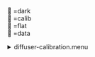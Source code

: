 &#x1F4D9; =dark  
                &#x1F4D5; =calib  
                &#x1F4D8; =flat  
                &#x1F4D7; =data <details><summary>diffuser-calibration.menu</summary><blockquote><pre><details><summary>diffuser-calibration.cbk</summary><blockquote><pre><details><summary>gain_high.rcp</summary><blockquote><pre> gain high 
The above code block covers:0.00 minutes of camera integration and 0.00 minutes of hardware overhead</pre></blockquote></details><details><summary>Exposure_80.rcp</summary><blockquote><pre> exposure 80 
The above code block covers:0.00 minutes of camera integration and 0.00 minutes of hardware overhead</pre></blockquote></details><details><summary>setupFlat.rcp</summary><blockquote><pre> diffuser  in 
 cover out 
 occ		out 
 shut	out 
 calib	out 
The above code block covers:0.00 minutes of camera integration and 2.00 minutes of hardware overhead</pre></blockquote></details><details><summary>setupDark.rcp</summary><blockquote><pre> shut	in 
The above code block covers:0.00 minutes of camera integration and 0.00 minutes of hardware overhead</pre></blockquote></details><details><summary>&#x1F4D9; dark_01wave_1beam_16sums_10rep_BOTH.rcp</summary><blockquote><pre> shut	in 
&#x1F4D9;  data	rcam	both	656.28	16 
&#x1F4D9;  data	rcam	both	656.28	16 
&#x1F4D9;  data	rcam	both	656.28	16 
&#x1F4D9;  data	rcam	both	656.28	16 
&#x1F4D9;  data	rcam	both	656.28	16 
&#x1F4D9;  data	rcam	both	656.28	16 
&#x1F4D9;  data	rcam	both	656.28	16 
&#x1F4D9;  data	rcam	both	656.28	16 
&#x1F4D9;  data	rcam	both	656.28	16 
&#x1F4D9;  data	rcam	both	656.28	16 
The above code block covers:0.90 minutes of camera integration and 0.00 minutes of hardware overhead</pre></blockquote></details><details><summary>setupFlat.rcp</summary><blockquote><pre> diffuser  in 
 cover out 
 occ		out 
 shut	out 
 calib	out 
The above code block covers:0.00 minutes of camera integration and 0.00 minutes of hardware overhead</pre></blockquote></details><details><summary>530_FW.rcp</summary><blockquote><pre> prefilterrange 530 
The above code block covers:0.00 minutes of camera integration and 0.42 minutes of hardware overhead</pre></blockquote></details><details><summary>&#x1F4D8; 530_01wave_2beam_16sums_4rep_BOTH.rcp</summary><blockquote><pre>&#x1F4D8;  data	rcam	both	530.30	16 
&#x1F4D8;  data	tcam	both	530.30	16 
&#x1F4D8;  data	rcam	both	530.30	16 
&#x1F4D8;  data	tcam	both	530.30	16 
&#x1F4D8;  data	rcam	both	530.30	16 
&#x1F4D8;  data	tcam	both	530.30	16 
&#x1F4D8;  data	rcam	both	530.30	16 
&#x1F4D8;  data	tcam	both	530.30	16 
The above code block covers:0.72 minutes of camera integration and 0.00 minutes of hardware overhead</pre></blockquote></details><details><summary>637_FW.rcp</summary><blockquote><pre> prefilterrange 637 
The above code block covers:0.00 minutes of camera integration and 0.42 minutes of hardware overhead</pre></blockquote></details><details><summary>&#x1F4D8; 637_01wave_2beam_16sums_4rep_BOTH.rcp</summary><blockquote><pre>&#x1F4D8;  data	rcam	both	637.40	16 
&#x1F4D8;  data	tcam	both	637.40	16 
&#x1F4D8;  data	rcam	both	637.40	16 
&#x1F4D8;  data	tcam	both	637.40	16 
&#x1F4D8;  data	rcam	both	637.40	16 
&#x1F4D8;  data	tcam	both	637.40	16 
&#x1F4D8;  data	rcam	both	637.40	16 
&#x1F4D8;  data	tcam	both	637.40	16 
The above code block covers:0.72 minutes of camera integration and 0.00 minutes of hardware overhead</pre></blockquote></details><details><summary>656_FW.rcp</summary><blockquote><pre> prefilterrange 656 
The above code block covers:0.00 minutes of camera integration and 0.42 minutes of hardware overhead</pre></blockquote></details><details><summary>&#x1F4D8; 656_01wave_2beam_16sums_4rep_BOTH.rcp</summary><blockquote><pre>&#x1F4D8;  data	rcam	both	656.28	16 
&#x1F4D8;  data	tcam	both	656.28	16 
&#x1F4D8;  data	rcam	both	656.28	16 
&#x1F4D8;  data	tcam	both	656.28	16 
&#x1F4D8;  data	rcam	both	656.28	16 
&#x1F4D8;  data	tcam	both	656.28	16 
&#x1F4D8;  data	rcam	both	656.28	16 
&#x1F4D8;  data	tcam	both	656.28	16 
The above code block covers:0.72 minutes of camera integration and 0.00 minutes of hardware overhead</pre></blockquote></details><details><summary>706_FW.rcp</summary><blockquote><pre> prefilterrange 706 
The above code block covers:0.00 minutes of camera integration and 0.42 minutes of hardware overhead</pre></blockquote></details><details><summary>&#x1F4D8; 706_01wave_2beam_16sums_4rep_BOTH.rcp</summary><blockquote><pre>&#x1F4D8;  data	rcam	both	706.20	16 
&#x1F4D8;  data	tcam	both	706.20	16 
&#x1F4D8;  data	rcam	both	706.20	16 
&#x1F4D8;  data	tcam	both	706.20	16 
&#x1F4D8;  data	rcam	both	706.20	16 
&#x1F4D8;  data	tcam	both	706.20	16 
&#x1F4D8;  data	rcam	both	706.20	16 
&#x1F4D8;  data	tcam	both	706.20	16 
The above code block covers:0.72 minutes of camera integration and 0.00 minutes of hardware overhead</pre></blockquote></details><details><summary>789_FW.rcp</summary><blockquote><pre> prefilterrange 789 
The above code block covers:0.00 minutes of camera integration and 0.42 minutes of hardware overhead</pre></blockquote></details><details><summary>&#x1F4D8; 789_01wave_2beam_16sums_4rep_BOTH.rcp</summary><blockquote><pre>&#x1F4D8;  data	rcam	both	789.40	16 
&#x1F4D8;  data	tcam	both	789.40	16 
&#x1F4D8;  data	rcam	both	789.40	16 
&#x1F4D8;  data	tcam	both	789.40	16 
&#x1F4D8;  data	rcam	both	789.40	16 
&#x1F4D8;  data	tcam	both	789.40	16 
&#x1F4D8;  data	rcam	both	789.40	16 
&#x1F4D8;  data	tcam	both	789.40	16 
The above code block covers:0.72 minutes of camera integration and 0.00 minutes of hardware overhead</pre></blockquote></details><details><summary>1074_FW.rcp</summary><blockquote><pre> prefilterrange 1074 
The above code block covers:0.00 minutes of camera integration and 0.42 minutes of hardware overhead</pre></blockquote></details><details><summary>&#x1F4D8; 1074_01wave_2beam_16sums_4rep_BOTH.rcp</summary><blockquote><pre>&#x1F4D8;  data	rcam	both	1074.70	16 
&#x1F4D8;  data	tcam	both	1074.70	16 
&#x1F4D8;  data	rcam	both	1074.70	16 
&#x1F4D8;  data	tcam	both	1074.70	16 
&#x1F4D8;  data	rcam	both	1074.70	16 
&#x1F4D8;  data	tcam	both	1074.70	16 
&#x1F4D8;  data	rcam	both	1074.70	16 
&#x1F4D8;  data	tcam	both	1074.70	16 
The above code block covers:0.72 minutes of camera integration and 0.00 minutes of hardware overhead</pre></blockquote></details><details><summary>1079_FW.rcp</summary><blockquote><pre> prefilterrange 1079 
The above code block covers:0.00 minutes of camera integration and 0.42 minutes of hardware overhead</pre></blockquote></details><details><summary>&#x1F4D8; 1079_01wave_2beam_16sums_4rep_BOTH.rcp</summary><blockquote><pre>&#x1F4D8;  data	rcam	both	1079.80	16 
&#x1F4D8;  data	tcam	both	1079.80	16 
&#x1F4D8;  data	rcam	both	1079.80	16 
&#x1F4D8;  data	tcam	both	1079.80	16 
&#x1F4D8;  data	rcam	both	1079.80	16 
&#x1F4D8;  data	tcam	both	1079.80	16 
&#x1F4D8;  data	rcam	both	1079.80	16 
&#x1F4D8;  data	tcam	both	1079.80	16 
The above code block covers:0.72 minutes of camera integration and 0.00 minutes of hardware overhead</pre></blockquote></details><details><summary>1083_FW.rcp</summary><blockquote><pre> prefilterrange 1083 
The above code block covers:0.00 minutes of camera integration and 0.42 minutes of hardware overhead</pre></blockquote></details><details><summary>&#x1F4D8; 1083_01wave_2beam_16sums_4rep_BOTH.rcp</summary><blockquote><pre>&#x1F4D8;  data	rcam	both	1083.00	16 
&#x1F4D8;  data	tcam	both	1083.00	16 
&#x1F4D8;  data	rcam	both	1083.00	16 
&#x1F4D8;  data	tcam	both	1083.00	16 
&#x1F4D8;  data	rcam	both	1083.00	16 
&#x1F4D8;  data	tcam	both	1083.00	16 
&#x1F4D8;  data	rcam	both	1083.00	16 
&#x1F4D8;  data	tcam	both	1083.00	16 
The above code block covers:0.72 minutes of camera integration and 0.00 minutes of hardware overhead</pre></blockquote></details><details><summary>setupDark.rcp</summary><blockquote><pre> shut	in 
The above code block covers:0.00 minutes of camera integration and 0.00 minutes of hardware overhead</pre></blockquote></details><details><summary>&#x1F4D9; dark_01wave_1beam_16sums_10rep_BOTH.rcp</summary><blockquote><pre> shut	in 
&#x1F4D9;  data	rcam	both	656.28	16 
&#x1F4D9;  data	rcam	both	656.28	16 
&#x1F4D9;  data	rcam	both	656.28	16 
&#x1F4D9;  data	rcam	both	656.28	16 
&#x1F4D9;  data	rcam	both	656.28	16 
&#x1F4D9;  data	rcam	both	656.28	16 
&#x1F4D9;  data	rcam	both	656.28	16 
&#x1F4D9;  data	rcam	both	656.28	16 
&#x1F4D9;  data	rcam	both	656.28	16 
&#x1F4D9;  data	rcam	both	656.28	16 
The above code block covers:0.90 minutes of camera integration and 0.00 minutes of hardware overhead</pre></blockquote></details><details><summary>setupND.rcp</summary><blockquote><pre> shut in 
 diffuser  out 
 nd in 
 cover out 
 occ		out 
 calib	out 
 shut	out 
The above code block covers:0.00 minutes of camera integration and 0.33 minutes of hardware overhead</pre></blockquote></details><details><summary>530_FW.rcp</summary><blockquote><pre> prefilterrange 530 
The above code block covers:0.00 minutes of camera integration and 0.42 minutes of hardware overhead</pre></blockquote></details><details><summary>&#x1F4D7; 530_01wave_2beam_16sums_4rep_BOTH.rcp</summary><blockquote><pre>&#x1F4D7;  data	rcam	both	530.30	16 
&#x1F4D7;  data	tcam	both	530.30	16 
&#x1F4D7;  data	rcam	both	530.30	16 
&#x1F4D7;  data	tcam	both	530.30	16 
&#x1F4D7;  data	rcam	both	530.30	16 
&#x1F4D7;  data	tcam	both	530.30	16 
&#x1F4D7;  data	rcam	both	530.30	16 
&#x1F4D7;  data	tcam	both	530.30	16 
The above code block covers:0.72 minutes of camera integration and 0.00 minutes of hardware overhead</pre></blockquote></details><details><summary>637_FW.rcp</summary><blockquote><pre> prefilterrange 637 
The above code block covers:0.00 minutes of camera integration and 0.42 minutes of hardware overhead</pre></blockquote></details><details><summary>&#x1F4D7; 637_01wave_2beam_16sums_4rep_BOTH.rcp</summary><blockquote><pre>&#x1F4D7;  data	rcam	both	637.40	16 
&#x1F4D7;  data	tcam	both	637.40	16 
&#x1F4D7;  data	rcam	both	637.40	16 
&#x1F4D7;  data	tcam	both	637.40	16 
&#x1F4D7;  data	rcam	both	637.40	16 
&#x1F4D7;  data	tcam	both	637.40	16 
&#x1F4D7;  data	rcam	both	637.40	16 
&#x1F4D7;  data	tcam	both	637.40	16 
The above code block covers:0.72 minutes of camera integration and 0.00 minutes of hardware overhead</pre></blockquote></details><details><summary>656_FW.rcp</summary><blockquote><pre> prefilterrange 656 
The above code block covers:0.00 minutes of camera integration and 0.42 minutes of hardware overhead</pre></blockquote></details><details><summary>&#x1F4D7; 656_01wave_2beam_16sums_4rep_BOTH.rcp</summary><blockquote><pre>&#x1F4D7;  data	rcam	both	656.28	16 
&#x1F4D7;  data	tcam	both	656.28	16 
&#x1F4D7;  data	rcam	both	656.28	16 
&#x1F4D7;  data	tcam	both	656.28	16 
&#x1F4D7;  data	rcam	both	656.28	16 
&#x1F4D7;  data	tcam	both	656.28	16 
&#x1F4D7;  data	rcam	both	656.28	16 
&#x1F4D7;  data	tcam	both	656.28	16 
The above code block covers:0.72 minutes of camera integration and 0.00 minutes of hardware overhead</pre></blockquote></details><details><summary>706_FW.rcp</summary><blockquote><pre> prefilterrange 706 
The above code block covers:0.00 minutes of camera integration and 0.42 minutes of hardware overhead</pre></blockquote></details><details><summary>&#x1F4D7; 706_01wave_2beam_16sums_4rep_BOTH.rcp</summary><blockquote><pre>&#x1F4D7;  data	rcam	both	706.20	16 
&#x1F4D7;  data	tcam	both	706.20	16 
&#x1F4D7;  data	rcam	both	706.20	16 
&#x1F4D7;  data	tcam	both	706.20	16 
&#x1F4D7;  data	rcam	both	706.20	16 
&#x1F4D7;  data	tcam	both	706.20	16 
&#x1F4D7;  data	rcam	both	706.20	16 
&#x1F4D7;  data	tcam	both	706.20	16 
The above code block covers:0.72 minutes of camera integration and 0.00 minutes of hardware overhead</pre></blockquote></details><details><summary>789_FW.rcp</summary><blockquote><pre> prefilterrange 789 
The above code block covers:0.00 minutes of camera integration and 0.42 minutes of hardware overhead</pre></blockquote></details><details><summary>&#x1F4D7; 789_01wave_2beam_16sums_4rep_BOTH.rcp</summary><blockquote><pre>&#x1F4D7;  data	rcam	both	789.40	16 
&#x1F4D7;  data	tcam	both	789.40	16 
&#x1F4D7;  data	rcam	both	789.40	16 
&#x1F4D7;  data	tcam	both	789.40	16 
&#x1F4D7;  data	rcam	both	789.40	16 
&#x1F4D7;  data	tcam	both	789.40	16 
&#x1F4D7;  data	rcam	both	789.40	16 
&#x1F4D7;  data	tcam	both	789.40	16 
The above code block covers:0.72 minutes of camera integration and 0.00 minutes of hardware overhead</pre></blockquote></details><details><summary>1074_FW.rcp</summary><blockquote><pre> prefilterrange 1074 
The above code block covers:0.00 minutes of camera integration and 0.42 minutes of hardware overhead</pre></blockquote></details><details><summary>&#x1F4D7; 1074_01wave_2beam_16sums_4rep_BOTH.rcp</summary><blockquote><pre>&#x1F4D7;  data	rcam	both	1074.70	16 
&#x1F4D7;  data	tcam	both	1074.70	16 
&#x1F4D7;  data	rcam	both	1074.70	16 
&#x1F4D7;  data	tcam	both	1074.70	16 
&#x1F4D7;  data	rcam	both	1074.70	16 
&#x1F4D7;  data	tcam	both	1074.70	16 
&#x1F4D7;  data	rcam	both	1074.70	16 
&#x1F4D7;  data	tcam	both	1074.70	16 
The above code block covers:0.72 minutes of camera integration and 0.00 minutes of hardware overhead</pre></blockquote></details><details><summary>1079_FW.rcp</summary><blockquote><pre> prefilterrange 1079 
The above code block covers:0.00 minutes of camera integration and 0.42 minutes of hardware overhead</pre></blockquote></details><details><summary>&#x1F4D7; 1079_01wave_2beam_16sums_4rep_BOTH.rcp</summary><blockquote><pre>&#x1F4D7;  data	rcam	both	1079.80	16 
&#x1F4D7;  data	tcam	both	1079.80	16 
&#x1F4D7;  data	rcam	both	1079.80	16 
&#x1F4D7;  data	tcam	both	1079.80	16 
&#x1F4D7;  data	rcam	both	1079.80	16 
&#x1F4D7;  data	tcam	both	1079.80	16 
&#x1F4D7;  data	rcam	both	1079.80	16 
&#x1F4D7;  data	tcam	both	1079.80	16 
The above code block covers:0.72 minutes of camera integration and 0.00 minutes of hardware overhead</pre></blockquote></details><details><summary>1083_FW.rcp</summary><blockquote><pre> prefilterrange 1083 
The above code block covers:0.00 minutes of camera integration and 0.42 minutes of hardware overhead</pre></blockquote></details><details><summary>&#x1F4D7; 1083_01wave_2beam_16sums_4rep_BOTH.rcp</summary><blockquote><pre>&#x1F4D7;  data	rcam	both	1083.00	16 
&#x1F4D7;  data	tcam	both	1083.00	16 
&#x1F4D7;  data	rcam	both	1083.00	16 
&#x1F4D7;  data	tcam	both	1083.00	16 
&#x1F4D7;  data	rcam	both	1083.00	16 
&#x1F4D7;  data	tcam	both	1083.00	16 
&#x1F4D7;  data	rcam	both	1083.00	16 
&#x1F4D7;  data	tcam	both	1083.00	16 
The above code block covers:0.72 minutes of camera integration and 0.00 minutes of hardware overhead</pre></blockquote></details><details><summary>setupDark.rcp</summary><blockquote><pre> shut	in 
The above code block covers:0.00 minutes of camera integration and 0.00 minutes of hardware overhead</pre></blockquote></details><details><summary>&#x1F4D9; dark_01wave_1beam_16sums_10rep_BOTH.rcp</summary><blockquote><pre> shut	in 
&#x1F4D9;  data	rcam	both	656.28	16 
&#x1F4D9;  data	rcam	both	656.28	16 
&#x1F4D9;  data	rcam	both	656.28	16 
&#x1F4D9;  data	rcam	both	656.28	16 
&#x1F4D9;  data	rcam	both	656.28	16 
&#x1F4D9;  data	rcam	both	656.28	16 
&#x1F4D9;  data	rcam	both	656.28	16 
&#x1F4D9;  data	rcam	both	656.28	16 
&#x1F4D9;  data	rcam	both	656.28	16 
&#x1F4D9;  data	rcam	both	656.28	16 
The above code block covers:0.90 minutes of camera integration and 0.00 minutes of hardware overhead</pre></blockquote></details><details><summary>&#x1F4D9; ND_OUT.rcp</summary><blockquote><pre> nd out 
The above code block covers:0.00 minutes of camera integration and 0.00 minutes of hardware overhead</pre></blockquote></details><details><summary>setupND.rcp</summary><blockquote><pre> shut in 
 diffuser  out 
 nd in 
 cover out 
 occ		out 
 calib	out 
 shut	out 
The above code block covers:0.00 minutes of camera integration and 0.00 minutes of hardware overhead</pre></blockquote></details><details><summary>&#x1F4D7; 530_01wave_2beam_16sums_4rep_BOTH.rcp</summary><blockquote><pre>&#x1F4D7;  data	rcam	both	530.30	16 
&#x1F4D7;  data	tcam	both	530.30	16 
&#x1F4D7;  data	rcam	both	530.30	16 
&#x1F4D7;  data	tcam	both	530.30	16 
&#x1F4D7;  data	rcam	both	530.30	16 
&#x1F4D7;  data	tcam	both	530.30	16 
&#x1F4D7;  data	rcam	both	530.30	16 
&#x1F4D7;  data	tcam	both	530.30	16 
The above code block covers:0.72 minutes of camera integration and 0.00 minutes of hardware overhead</pre></blockquote></details><details><summary>637_FW.rcp</summary><blockquote><pre> prefilterrange 637 
The above code block covers:0.00 minutes of camera integration and 0.42 minutes of hardware overhead</pre></blockquote></details><details><summary>&#x1F4D7; 637_01wave_2beam_16sums_4rep_BOTH.rcp</summary><blockquote><pre>&#x1F4D7;  data	rcam	both	637.40	16 
&#x1F4D7;  data	tcam	both	637.40	16 
&#x1F4D7;  data	rcam	both	637.40	16 
&#x1F4D7;  data	tcam	both	637.40	16 
&#x1F4D7;  data	rcam	both	637.40	16 
&#x1F4D7;  data	tcam	both	637.40	16 
&#x1F4D7;  data	rcam	both	637.40	16 
&#x1F4D7;  data	tcam	both	637.40	16 
The above code block covers:0.72 minutes of camera integration and 0.00 minutes of hardware overhead</pre></blockquote></details><details><summary>656_FW.rcp</summary><blockquote><pre> prefilterrange 656 
The above code block covers:0.00 minutes of camera integration and 0.42 minutes of hardware overhead</pre></blockquote></details><details><summary>&#x1F4D7; 656_01wave_2beam_16sums_4rep_BOTH.rcp</summary><blockquote><pre>&#x1F4D7;  data	rcam	both	656.28	16 
&#x1F4D7;  data	tcam	both	656.28	16 
&#x1F4D7;  data	rcam	both	656.28	16 
&#x1F4D7;  data	tcam	both	656.28	16 
&#x1F4D7;  data	rcam	both	656.28	16 
&#x1F4D7;  data	tcam	both	656.28	16 
&#x1F4D7;  data	rcam	both	656.28	16 
&#x1F4D7;  data	tcam	both	656.28	16 
The above code block covers:0.72 minutes of camera integration and 0.00 minutes of hardware overhead</pre></blockquote></details><details><summary>706_FW.rcp</summary><blockquote><pre> prefilterrange 706 
The above code block covers:0.00 minutes of camera integration and 0.42 minutes of hardware overhead</pre></blockquote></details><details><summary>&#x1F4D7; 706_01wave_2beam_16sums_4rep_BOTH.rcp</summary><blockquote><pre>&#x1F4D7;  data	rcam	both	706.20	16 
&#x1F4D7;  data	tcam	both	706.20	16 
&#x1F4D7;  data	rcam	both	706.20	16 
&#x1F4D7;  data	tcam	both	706.20	16 
&#x1F4D7;  data	rcam	both	706.20	16 
&#x1F4D7;  data	tcam	both	706.20	16 
&#x1F4D7;  data	rcam	both	706.20	16 
&#x1F4D7;  data	tcam	both	706.20	16 
The above code block covers:0.72 minutes of camera integration and 0.00 minutes of hardware overhead</pre></blockquote></details><details><summary>789_FW.rcp</summary><blockquote><pre> prefilterrange 789 
The above code block covers:0.00 minutes of camera integration and 0.42 minutes of hardware overhead</pre></blockquote></details><details><summary>&#x1F4D7; 789_01wave_2beam_16sums_4rep_BOTH.rcp</summary><blockquote><pre>&#x1F4D7;  data	rcam	both	789.40	16 
&#x1F4D7;  data	tcam	both	789.40	16 
&#x1F4D7;  data	rcam	both	789.40	16 
&#x1F4D7;  data	tcam	both	789.40	16 
&#x1F4D7;  data	rcam	both	789.40	16 
&#x1F4D7;  data	tcam	both	789.40	16 
&#x1F4D7;  data	rcam	both	789.40	16 
&#x1F4D7;  data	tcam	both	789.40	16 
The above code block covers:0.72 minutes of camera integration and 0.00 minutes of hardware overhead</pre></blockquote></details><details><summary>1074_FW.rcp</summary><blockquote><pre> prefilterrange 1074 
The above code block covers:0.00 minutes of camera integration and 0.42 minutes of hardware overhead</pre></blockquote></details><details><summary>&#x1F4D7; 1074_01wave_2beam_16sums_4rep_BOTH.rcp</summary><blockquote><pre>&#x1F4D7;  data	rcam	both	1074.70	16 
&#x1F4D7;  data	tcam	both	1074.70	16 
&#x1F4D7;  data	rcam	both	1074.70	16 
&#x1F4D7;  data	tcam	both	1074.70	16 
&#x1F4D7;  data	rcam	both	1074.70	16 
&#x1F4D7;  data	tcam	both	1074.70	16 
&#x1F4D7;  data	rcam	both	1074.70	16 
&#x1F4D7;  data	tcam	both	1074.70	16 
The above code block covers:0.72 minutes of camera integration and 0.00 minutes of hardware overhead</pre></blockquote></details><details><summary>1079_FW.rcp</summary><blockquote><pre> prefilterrange 1079 
The above code block covers:0.00 minutes of camera integration and 0.42 minutes of hardware overhead</pre></blockquote></details><details><summary>&#x1F4D7; 1079_01wave_2beam_16sums_4rep_BOTH.rcp</summary><blockquote><pre>&#x1F4D7;  data	rcam	both	1079.80	16 
&#x1F4D7;  data	tcam	both	1079.80	16 
&#x1F4D7;  data	rcam	both	1079.80	16 
&#x1F4D7;  data	tcam	both	1079.80	16 
&#x1F4D7;  data	rcam	both	1079.80	16 
&#x1F4D7;  data	tcam	both	1079.80	16 
&#x1F4D7;  data	rcam	both	1079.80	16 
&#x1F4D7;  data	tcam	both	1079.80	16 
The above code block covers:0.72 minutes of camera integration and 0.00 minutes of hardware overhead</pre></blockquote></details><details><summary>1083_FW.rcp</summary><blockquote><pre> prefilterrange 1083 
The above code block covers:0.00 minutes of camera integration and 0.42 minutes of hardware overhead</pre></blockquote></details><details><summary>&#x1F4D7; 1083_01wave_2beam_16sums_4rep_BOTH.rcp</summary><blockquote><pre>&#x1F4D7;  data	rcam	both	1083.00	16 
&#x1F4D7;  data	tcam	both	1083.00	16 
&#x1F4D7;  data	rcam	both	1083.00	16 
&#x1F4D7;  data	tcam	both	1083.00	16 
&#x1F4D7;  data	rcam	both	1083.00	16 
&#x1F4D7;  data	tcam	both	1083.00	16 
&#x1F4D7;  data	rcam	both	1083.00	16 
&#x1F4D7;  data	tcam	both	1083.00	16 
The above code block covers:0.72 minutes of camera integration and 0.00 minutes of hardware overhead</pre></blockquote></details><details><summary>setupDark.rcp</summary><blockquote><pre> shut	in 
The above code block covers:0.00 minutes of camera integration and 0.00 minutes of hardware overhead</pre></blockquote></details>The above code block covers:20.05 minutes of camera integration and 11.92 minutes of hardware overhead</pre></blockquote></details></pre></blockquote></details>